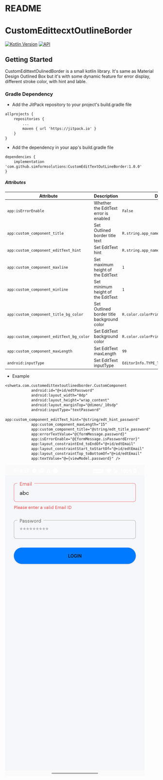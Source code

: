 # README #

# CustomEdittecxtOutlineBorder

[![Kotlin Version](https://img.shields.io/badge/Kotlin-v1.3.50-blue.svg)](https://kotlinlang.org)
[![API](https://img.shields.io/badge/API-21%2B-brightgreen.svg?style=flat)](https://android-arsenal.com/api?level=21)

Getting Started
------------------------
CustomEdittextOulinedBorder is a small kotlin library. It's same as Material Design Outlined Box but it's with some dynamic feature for error display, different stroke color, with hint and lable.

### Gradle Dependency
* Add the JitPack repository to your project's build.gradle file

```
allprojects {
    repositories {
        ...
        maven { url 'https://jitpack.io' }
    }
}
```

* Add the dependency in your app's build.gradle file

```
dependencies {
	implementation 'com.github.simformsolutions:CustomEditTextOutLineBorder:1.0.0'
}
```

##### Attributes

| Attribute | Description | Default |
| --- | --- | --- |
| `app:isErrorEnable` | Whether the EditText error is enabled | `False` |
| `app:custom_component_title` | Set Outlined border title text | `R.string.app_name` |
| `app:custom_component_editText_hint` | Set EditText hint | `R.string.app_name` |
| `app:custom_component_maxline` | Set maximum height of the EditText | `1` |
| `app:custom_component_minline` | Set minimum height of the EditText | `1` |
| `app:custom_component_title_bg_color` | Set Outlined border title background color | `R.color.colorPrimary` |
| `app:custom_component_editText_bg_color` | Set EditText background color | `R.color.colorPrimary` |
| `app:custom_component_maxLength` | Set EditText maxLength | `99` |
| `android:inputType` | Set EditText inputType | `EditorInfo.TYPE_TEXT_VARIATION_NORMAL` |

* Example
```
<shweta.com.customedittextoutlinedborder.CustomComponent
            android:id="@+id/edtPassword"
            android:layout_width="0dp"
            android:layout_height="wrap_content"
            android:layout_marginTop="@dimen/_10sdp"
            android:inputType="textPassword"
            app:custom_component_editText_hint="@string/edt_hint_password"
            app:custom_component_maxLength="15"
            app:custom_component_title="@string/edt_title_password"
            app:errorTextValue="@{formMessage.password}"
            app:isErrorEnable="@{formMessage.isPasswordError}"
            app:layout_constraintEnd_toEndOf="@+id/edtEmail"
            app:layout_constraintStart_toStartOf="@+id/edtEmail"
            app:layout_constraintTop_toBottomOf="@+id/edtEmail"
            app:textValue="@={viewModel.password}" />
```

![](images/test_1.png)